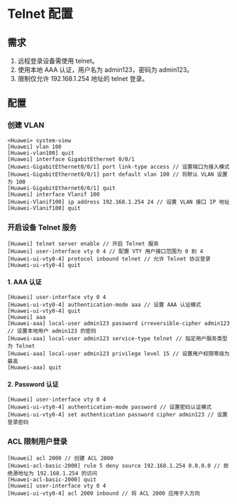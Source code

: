 # Telnet 配置

## 需求

1. 远程登录设备需使用 telnet。
2. 使用本地 AAA 认证，用户名为 admin123，密码为 admin123。
3. 限制仅允许 192.168.1.254 地址的 telnet 登录。

## 配置

### 创建 VLAN

```shell
<Huawei> system-view
[Huawei] vlan 100
[Huawei-vlan100] quit
[Huawei] interface GigabitEthernet 0/0/1
[Huawei-GigabitEthernet0/0/1] port link-type access // 设置端口为接入模式
[Huawei-GigabitEthernet0/0/1] port default vlan 100 // 将默认 VLAN 设置为 100
[Huawei-GigabitEthernet0/0/1] quit
[Huawei] interface Vlanif 100
[Huawei-Vlanif100] ip address 192.168.1.254 24 // 设置 VLAN 接口 IP 地址
[Huawei-Vlanif100] quit
```

### 开启设备 Telnet 服务

```shell
[Huawei] telnet server enable // 开启 Telnet 服务
[Huawei] user-interface vty 0 4 // 配置 VTY 用户接口范围为 0 到 4
[Huawei-ui-vty0-4] protocol inbound telnet // 允许 Telnet 协议登录
[Huawei-ui-vty0-4] quit
```

#### 1. AAA 认证

```shell
[Huawei] user-interface vty 0 4
[Huawei-ui-vty0-4] authentication-mode aaa // 设置 AAA 认证模式
[Huawei-ui-vty0-4] quit
[Huawei] aaa
[Huawei-aaa] local-user admin123 password irreversible-cipher admin123 // 设置本地用户 admin123 的密码
[Huawei-aaa] local-user admin123 service-type telnet // 指定用户服务类型为 Telnet
[Huawei-aaa] local-user admin123 privilege level 15 // 设置用户权限等级为最高
[Huawei-aaa] quit
```

#### 2. Password 认证

```shell
[Huawei] user-interface vty 0 4
[Huawei-ui-vty0-4] authentication-mode password // 设置密码认证模式
[Huawei-ui-vty0-4] set authentication password cipher admin123 // 设置登录密码
```

### ACL 限制用户登录

```shell
[Huawei] acl 2000 // 创建 ACL 2000
[Huawei-acl-basic-2000] rule 5 deny source 192.168.1.254 0.0.0.0 // 拒绝源地址为 192.168.1.254 的访问
[Huawei-acl-basic-2000] quit
[Huawei] user-interface vty 0 4
[Huawei-ui-vty0-4] acl 2000 inbound // 将 ACL 2000 应用于入方向
```

